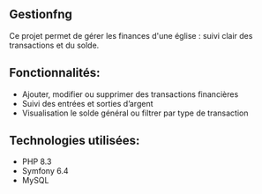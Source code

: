 ## Gestionfng
Ce projet permet de gérer les finances d'une église : suivi clair des transactions et du solde.

## Fonctionnalités:
- Ajouter, modifier ou supprimer des transactions financières
- Suivi des entrées et sorties d’argent 
- Visualisation le solde général ou filtrer par type de transaction

## Technologies utilisées:
- PHP 8.3
- Symfony 6.4
- MySQL
